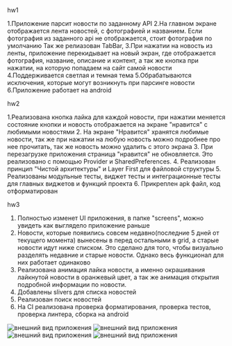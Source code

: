 hw1


1.Приложение парсит новости по заданному API
2.На главном экране отображается лента новостей, с фотографией и названием. Если фотография из заданного api не отображается, стоит фотография по умолчанию Так же релиазован TabBar,
3.При нажатии на новость из ленты, приложение перекидывает на новый экран, где отображается фотография, название, описание и контент, а так же кнопка при нажатии, на которую попадаем на сайт самой новости
4.Поддерживается светлая и темная тема
5.Обрабатываются исключения, которые могут возникнуть при парсинге новости
6.Приложение работает на android

hw2

1.Реализована кнопка лайка для каждой новости, при нажатии меняется состояние кнопки и новость отображается на экране "нравится" c любимыми новостями
2. На экране "Нравится" хранятся любимые новости, так же при нажатии на любую новость можно подробнее про нее прочитать, так же новость можно удалить с этого экрана
3. При перезагрузке приложения страница "нравится" не обновляется. Это реализовано с помощью Provider и
SharedPreferences.
4. Реализован принцип "Чистой архитектуры" и Layer First для файловой структуры
5. Реализованы модульные тесты, виджет тесты и интеграционные тесты для главных виджетов и функций проекта
6. Прикреплен apk файл, код отформатирован

hw3

1. Полностью изменет UI приложения, в папке "screens", можно увидеть как выглядело приложение раньше
2. Новости, которые появились совсем недавно(последние 5 дней от текущего момента) вынесены в перед остальными в grid, а старые новости идут ниже списком. Это сделано для того, чтобы визуально разделять недавние и старые новости. Однако весь функционал для них работает одинаково
3. Реализована анимация лайка новости, а именно окрашивания лайкнутой новости в оранжевый цвет, а так же анимация открытия подробной информации по новости.
4. Добавлены slivers для списка новостей
5. Реализован поиск новостей
6. На CI реализована проверка форматирования, проверка тестов, проверка линтера, сборка на android

![внешний вид приложения](/hw/screens/Снимок%20экрана%202024-04-26%20в%2022.49.35.png)
![внешний вид приложения](/hw/screens/Снимок%20экрана%202024-04-26%20в%2022.49.43.png)
![внешний вид приложения](/hw/screens/Снимок%20экрана%202024-04-26%20в%2022.49.52.png)
![внешний вид приложения](/hw/screens/Снимок%20экрана%202024-04-26%20в%2022.50.02.png)

